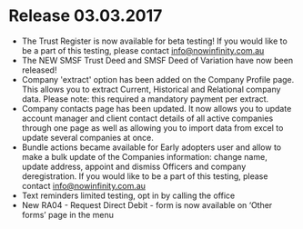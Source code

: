 # Release 03.03.2017
- The Trust Register is now available for beta testing! If you would like to be a part of this testing, please contact info@nowinfinity.com.au
- The NEW SMSF Trust Deed and SMSF Deed of Variation have now been released!
- Company 'extract' option has been added on the Company Profile page. This allows you to extract Current, Historical and Relational company data. Please note: this required a mandatory payment per extract.
- Company contacts page has been updated. It now allows you to update account manager and client contact details of all active companies through one page as well as allowing you to import data from excel to update several companies at once.
- Bundle actions became available for Early adopters user and allow to make a bulk update of the Companies information: change name, update address, appoint and dismiss Officers and company deregistration. If you would like to be a part of this testing, please contact info@nowinfinity.com.au
- Text reminders limited testing, opt in by calling the office
- New RA04 - Request Direct Debit - form is now available on ‘Other forms’ page in the menu
